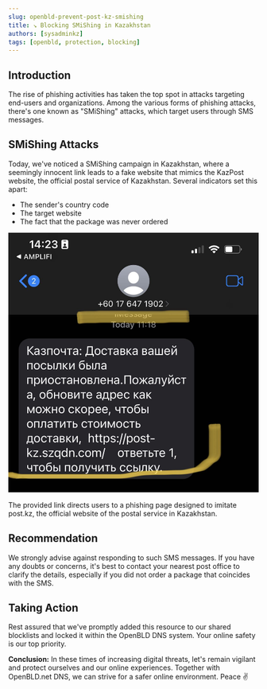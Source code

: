 ```yaml
---
slug: openbld-prevent-post-kz-smishing
title: ↘ Blocking SMiShing in Kazakhstan
authors: [sysadminkz]
tags: [openbld, protection, blocking]
---
```


## Introduction 
The rise of phishing activities has taken the top spot in attacks targeting end-users and organizations. Among the various forms of phishing attacks, there's one known as "SMiShing" attacks, which target users through SMS messages.

## SMiShing Attacks
Today, we've noticed a SMiShing campaign in Kazakhstan, where a seemingly innocent link leads to a fake website that mimics the KazPost website, the official postal service of Kazakhstan. Several indicators set this apart:

- The sender's country code
- The target website
- The fact that the package was never ordered

![SMiShing Attacks](post-kz-smishing.jpg)

The provided link directs users to a phishing page designed to imitate post.kz, the official website of the postal service in Kazakhstan.

## Recommendation
We strongly advise against responding to such SMS messages. If you have any doubts or concerns, it's best to contact your nearest post office to clarify the details, especially if you did not order a package that coincides with the SMS.

## Taking Action
Rest assured that we've promptly added this resource to our shared blocklists and locked it within the OpenBLD DNS system. Your online safety is our top priority.

**Conclusion:**
In these times of increasing digital threats, let's remain vigilant and protect ourselves and our online experiences. 
Together with OpenBLD.net DNS, we can strive for a safer online environment. Peace ✌️
